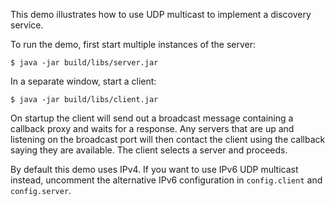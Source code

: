 This demo illustrates how to use UDP multicast to implement a
discovery service.

To run the demo, first start multiple instances of the server:

    $ java -jar build/libs/server.jar

In a separate window, start a client:

    $ java -jar build/libs/client.jar

On startup the client will send out a broadcast message containing a
callback proxy and waits for a response. Any servers that are up and
listening on the broadcast port will then contact the client using the
callback saying they are available. The client selects a server and
proceeds.

By default this demo uses IPv4. If you want to use IPv6 UDP multicast
instead, uncomment the alternative IPv6 configuration in `config.client`
and `config.server`.

